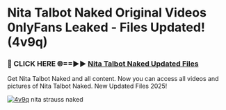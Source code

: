 # Nita Talbot Naked Original Videos 0nlyFans Leaked - Files Updated! (4v9q)

<h3>🔴 CLICK HERE 🌐==►► <a href="https://tinyurl.com/up5wt9bj" rel="nofollow">Nita Talbot Naked Updated Files</a></h3>

Get Nita Talbot Naked and all content. Now you can access all videos and pictures of Nita Talbot Naked. New Updated Files 2025!

[![4v9q](https://i.imgur.com/ABiUzMV.gif)](https://tinyurl.com/up5wt9bj)
nita strauss naked